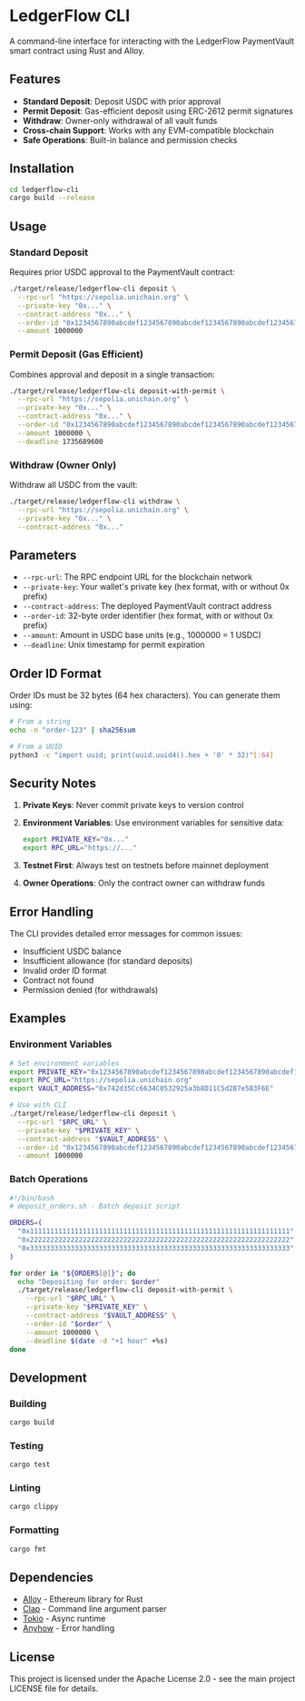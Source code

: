 # LedgerFlow CLI

A command-line interface for interacting with the LedgerFlow PaymentVault smart contract using Rust and Alloy.

## Features

- **Standard Deposit**: Deposit USDC with prior approval
- **Permit Deposit**: Gas-efficient deposit using ERC-2612 permit signatures
- **Withdraw**: Owner-only withdrawal of all vault funds
- **Cross-chain Support**: Works with any EVM-compatible blockchain
- **Safe Operations**: Built-in balance and permission checks

## Installation

```bash
cd ledgerflow-cli
cargo build --release
```

## Usage

### Standard Deposit

Requires prior USDC approval to the PaymentVault contract:

```bash
./target/release/ledgerflow-cli deposit \
  --rpc-url "https://sepolia.unichain.org" \
  --private-key "0x..." \
  --contract-address "0x..." \
  --order-id "0x1234567890abcdef1234567890abcdef1234567890abcdef1234567890abcdef" \
  --amount 1000000
```

### Permit Deposit (Gas Efficient)

Combines approval and deposit in a single transaction:

```bash
./target/release/ledgerflow-cli deposit-with-permit \
  --rpc-url "https://sepolia.unichain.org" \
  --private-key "0x..." \
  --contract-address "0x..." \
  --order-id "0x1234567890abcdef1234567890abcdef1234567890abcdef1234567890abcdef" \
  --amount 1000000 \
  --deadline 1735689600
```

### Withdraw (Owner Only)

Withdraw all USDC from the vault:

```bash
./target/release/ledgerflow-cli withdraw \
  --rpc-url "https://sepolia.unichain.org" \
  --private-key "0x..." \
  --contract-address "0x..."
```

## Parameters

- `--rpc-url`: The RPC endpoint URL for the blockchain network
- `--private-key`: Your wallet's private key (hex format, with or without 0x prefix)
- `--contract-address`: The deployed PaymentVault contract address
- `--order-id`: 32-byte order identifier (hex format, with or without 0x prefix)
- `--amount`: Amount in USDC base units (e.g., 1000000 = 1 USDC)
- `--deadline`: Unix timestamp for permit expiration

## Order ID Format

Order IDs must be 32 bytes (64 hex characters). You can generate them using:

```bash
# From a string
echo -n "order-123" | sha256sum

# From a UUID
python3 -c "import uuid; print(uuid.uuid4().hex + '0' * 32)"[:64]
```

## Security Notes

1. **Private Keys**: Never commit private keys to version control
2. **Environment Variables**: Use environment variables for sensitive data:

   ```bash
   export PRIVATE_KEY="0x..."
   export RPC_URL="https://..."
   ```

3. **Testnet First**: Always test on testnets before mainnet deployment
4. **Owner Operations**: Only the contract owner can withdraw funds

## Error Handling

The CLI provides detailed error messages for common issues:

- Insufficient USDC balance
- Insufficient allowance (for standard deposits)
- Invalid order ID format
- Contract not found
- Permission denied (for withdrawals)

## Examples

### Environment Variables

```bash
# Set environment variables
export PRIVATE_KEY="0x1234567890abcdef1234567890abcdef1234567890abcdef1234567890abcdef"
export RPC_URL="https://sepolia.unichain.org"
export VAULT_ADDRESS="0x742d35Cc6634C0532925a3b8D11C5d2B7e5B3F6E"

# Use with CLI
./target/release/ledgerflow-cli deposit \
  --rpc-url "$RPC_URL" \
  --private-key "$PRIVATE_KEY" \
  --contract-address "$VAULT_ADDRESS" \
  --order-id "0x1234567890abcdef1234567890abcdef1234567890abcdef1234567890abcdef" \
  --amount 1000000
```

### Batch Operations

```bash
#!/bin/bash
# deposit_orders.sh - Batch deposit script

ORDERS=(
  "0x1111111111111111111111111111111111111111111111111111111111111111"
  "0x2222222222222222222222222222222222222222222222222222222222222222"
  "0x3333333333333333333333333333333333333333333333333333333333333333"
)

for order in "${ORDERS[@]}"; do
  echo "Depositing for order: $order"
  ./target/release/ledgerflow-cli deposit-with-permit \
    --rpc-url "$RPC_URL" \
    --private-key "$PRIVATE_KEY" \
    --contract-address "$VAULT_ADDRESS" \
    --order-id "$order" \
    --amount 1000000 \
    --deadline $(date -d "+1 hour" +%s)
done
```

## Development

### Building

```bash
cargo build
```

### Testing

```bash
cargo test
```

### Linting

```bash
cargo clippy
```

### Formatting

```bash
cargo fmt
```

## Dependencies

- [Alloy](https://alloy.rs/) - Ethereum library for Rust
- [Clap](https://clap.rs/) - Command line argument parser
- [Tokio](https://tokio.rs/) - Async runtime
- [Anyhow](https://docs.rs/anyhow/) - Error handling

## License

This project is licensed under the Apache License 2.0 - see the main project LICENSE file for details.
